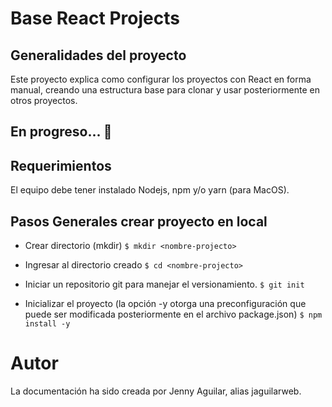 # Base React Projects

## Generalidades del proyecto

Este proyecto explica como configurar los proyectos con React en forma manual, creando una estructura base para clonar y usar posteriormente en otros proyectos.

## En progreso... :construction:

## Requerimientos

El equipo debe tener instalado Nodejs, npm y/o yarn (para MacOS).

## Pasos Generales crear proyecto en local

* Crear directorio (mkdir)
`$ mkdir <nombre-projecto>`

* Ingresar al directorio creado
`$ cd <nombre-projecto>`

* Iniciar un repositorio git para manejar el versionamiento.
`$ git init`

* Inicializar el proyecto (la opción -y otorga una preconfiguración que puede ser modificada posteriormente en el archivo package.json)
`$ npm install -y`

# Autor

La documentación ha sido creada por Jenny Aguilar, alias jaguilarweb.